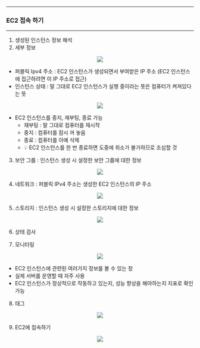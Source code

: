 -----
### EC2 접속 하기
-----
1. 생성된 인스턴스 정보 해석
2. 세부 정보
<div align="center">
<img src="https://github.com/user-attachments/assets/679f8862-8efd-4564-8f11-264bd4f5d4a3">
</div>

  - 퍼블릭 Ipv4 주소 : EC2 인스턴스가 생성되면서 부여받은 IP 주소 (EC2 인스턴스에 접근하려면 이 IP 주소로 접근)
  - 인스턴스 상태 : 말 그대로 EC2 인스턴스가 실행 중이라는 뜻은 컴퓨터가 켜져있다는 뜻

<div align="center">
<img src="https://github.com/user-attachments/assets/1cf3e035-d38d-47db-95ae-397fbd4e0813">
</div>

   - EC2 인스턴스를 중지, 재부팅, 종료 가능
     + 재부팅 : 말 그대로 컴퓨터를 재시작
     + 중지 : 컴퓨터를 잠시 꺼 놓음
     + 종료 : 컴퓨터를 아예 삭제
     + 💡 EC2 인스턴스를 한 번 종료하면 도중에 취소가 불가하므로 조심할 것

3. 보안 그룹 : 인스턴스 생성 시 설정한 보안 그룹에 대한 정보
<div align="center">
<img src="https://github.com/user-attachments/assets/35b2148b-fb51-4e8e-bbd8-9e2d5304e352">
</div>

4. 네트워크 : 퍼블릭 IPv4 주소는 생성한 EC2 인스턴스의 IP 주소
<div align="center">
<img src="https://github.com/user-attachments/assets/d87659ed-61f3-4afd-b11e-0c3ef3b285cb">
</div>

5. 스토리지 : 인스턴스 생성 시 설정한 스토리지에 대한 정보
<div align="center">
<img src="https://github.com/user-attachments/assets/a52afec5-8200-4790-ae33-32c3a71b1cca">
</div>


6. 상태 검사

7. 모니터링
<div align="center">
<img src="https://github.com/user-attachments/assets/1ab6c061-fc61-4623-b24d-3e4e0a3afe2a">
</div>

   - EC2 인스턴스에 관련된 여러가지 정보를 볼 수 있는 창
   - 실제 서버를 운영할 때 자주 사용
   - EC2 인스턴스가 정상적으로 작동하고 있는지, 성능 향상을 해야하는지 지표로 확인 가능

8. 태그
<div align="center">
<img src="https://github.com/user-attachments/assets/35b2148b-fb51-4e8e-bbd8-9e2d5304e352">
</div>

9. EC2에 접속하기
<div align="center">
<img src="https://github.com/user-attachments/assets/83639640-1f6f-4910-a0bd-01d370405769">
</div>
